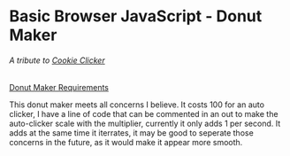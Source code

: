 # Basic Browser JavaScript - Donut Maker
###### A tribute to [Cookie Clicker](https://orteil.dashnet.org/cookieclicker/)

[Donut Maker Requirements](https://wecancodeit-materials.netlify.app)

This donut maker meets all concerns I believe. It costs 100 for an auto clicker, I have a line of code that can be commented in an out to make the auto-clicker scale with the multiplier, currently it only adds 1 per second. It adds at the same time it iterrates, it may be good to seperate those concerns in the future, as it would make it appear more smooth. 